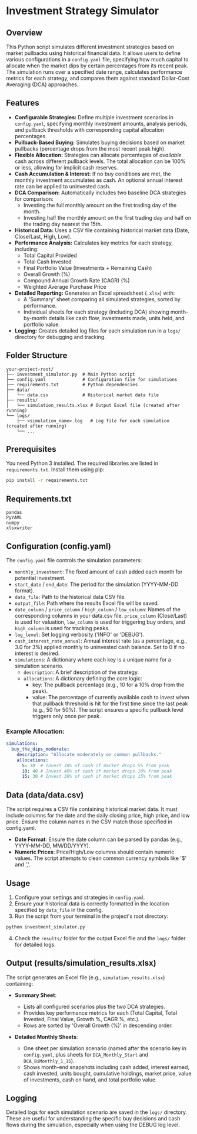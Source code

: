 # Investment Strategy Simulator

## Overview

This Python script simulates different investment strategies based on market pullbacks using historical financial data. It allows users to define various configurations in a `config.yaml` file, specifying how much capital to allocate when the market dips by certain percentages from its recent peak. The simulation runs over a specified date range, calculates performance metrics for each strategy, and compares them against standard Dollar-Cost Averaging (DCA) approaches.

## Features

* **Configurable Strategies:** Define multiple investment scenarios in `config.yaml`, specifying monthly investment amounts, analysis periods, and pullback thresholds with corresponding capital allocation percentages.
* **Pullback-Based Buying:** Simulates buying decisions based on market pullbacks (percentage drops from the most recent peak high).
* **Flexible Allocation:** Strategies can allocate percentages of *available* cash across different pullback levels. The total allocation can be 100% or less, allowing for implicit cash reserves.
* **Cash Accumulation & Interest:** If no buy conditions are met, the monthly investment accumulates as cash. An optional annual interest rate can be applied to uninvested cash.
* **DCA Comparison:** Automatically includes two baseline DCA strategies for comparison:
    * Investing the full monthly amount on the first trading day of the month.
    * Investing half the monthly amount on the first trading day and half on the trading day nearest the 15th.
* **Historical Data:** Uses a CSV file containing historical market data (Date, Close/Last, High, Low).
* **Performance Analysis:** Calculates key metrics for each strategy, including:
    * Total Capital Provided
    * Total Cash Invested
    * Final Portfolio Value (Investments + Remaining Cash)
    * Overall Growth (%)
    * Compound Annual Growth Rate (CAGR) (%)
    * Weighted Average Purchase Price
* **Detailed Reporting:** Generates an Excel spreadsheet (`.xlsx`) with:
    * A 'Summary' sheet comparing all simulated strategies, sorted by performance.
    * Individual sheets for each strategy (including DCA) showing month-by-month details like cash flow, investments made, units held, and portfolio value.
* **Logging:** Creates detailed log files for each simulation run in a `logs/` directory for debugging and tracking.

## Folder Structure

```
your-project-root/
├── investment_simulator.py  # Main Python script
├── config.yaml              # Configuration file for simulations
├── requirements.txt         # Python dependencies
├── data/
│   └── data.csv             # Historical market data file
├── results/
│   └── simulation_results.xlsx # Output Excel file (created after running)
└── logs/
    ├── <simulation_name>.log   # Log file for each simulation (created after running)
    └── ...
```

## Prerequisites

You need Python 3 installed. The required libraries are listed in `requirements.txt`. Install them using pip:

```bash
pip install -r requirements.txt
```

## Requirements.txt

```
pandas
PyYAML
numpy
xlsxwriter
```

## Configuration (config.yaml)

The `config.yaml` file controls the simulation parameters:

- `monthly_investment`: The fixed amount of cash added each month for potential investment.
- `start_date` / `end_date`: The period for the simulation (YYYY-MM-DD format).
- `data_file`: Path to the historical data CSV file.
- `output_file`: Path where the results Excel file will be saved.
- `date_column` / `price_column` / `high_column` / `low_column`: Names of the corresponding columns in your data.csv file. `price_column` (Close/Last) is used for valuation, `low_column` is used for triggering buy orders, and `high_column` is used for tracking peaks.
- `log_level`: Set logging verbosity ('INFO' or 'DEBUG').
- `cash_interest_rate_annual`: Annual interest rate (as a percentage, e.g., 3.0 for 3%) applied monthly to uninvested cash balance. Set to 0 if no interest is desired.
- `simulations`: A dictionary where each key is a unique name for a simulation scenario.
  - `description`: A brief description of the strategy.
  - `allocations`: A dictionary defining the core logic:
    - key: The pullback percentage (e.g., 10 for a 10% drop from the peak).
    - value: The percentage of currently available cash to invest when that pullback threshold is hit for the first time since the last peak (e.g., 50 for 50%). The script ensures a specific pullback level triggers only once per peak.

### Example Allocation:

```yaml
simulations:
  buy_the_dips_moderate:
    description: "Allocate moderately on common pullbacks."
    allocations:
      5: 30  # Invest 30% of cash if market drops 5% from peak
      10: 40 # Invest 40% of cash if market drops 10% from peak
      15: 30 # Invest 30% of cash if market drops 15% from peak
```

## Data (data/data.csv)

The script requires a CSV file containing historical market data. It must include columns for the date and the daily closing price, high price, and low price. Ensure the column names in the CSV match those specified in config.yaml.

- **Date Format**: Ensure the date column can be parsed by pandas (e.g., YYYY-MM-DD, MM/DD/YYYY).
- **Numeric Prices**: Price/High/Low columns should contain numeric values. The script attempts to clean common currency symbols like '$' and ','.

## Usage

1. Configure your settings and strategies in `config.yaml`.
2. Ensure your historical data is correctly formatted in the location specified by `data_file` in the config.
3. Run the script from your terminal in the project's root directory:

```bash
python investment_simulator.py
```

4. Check the `results/` folder for the output Excel file and the `logs/` folder for detailed logs.

## Output (results/simulation_results.xlsx)

The script generates an Excel file (e.g., `simulation_results.xlsx`) containing:

- **Summary Sheet**:
  - Lists all configured scenarios plus the two DCA strategies.
  - Provides key performance metrics for each (Total Capital, Total Invested, Final Value, Growth %, CAGR %, etc.).
  - Rows are sorted by 'Overall Growth (%)' in descending order.

- **Detailed Monthly Sheets**:
  - One sheet per simulation scenario (named after the scenario key in `config.yaml`, plus sheets for `DCA_Monthly_Start` and `DCA_BiMonthly_1_15`).
  - Shows month-end snapshots including cash added, interest earned, cash invested, units bought, cumulative holdings, market price, value of investments, cash on hand, and total portfolio value.

## Logging

Detailed logs for each simulation scenario are saved in the `logs/` directory. These are useful for understanding the specific buy decisions and cash flows during the simulation, especially when using the DEBUG log level.
